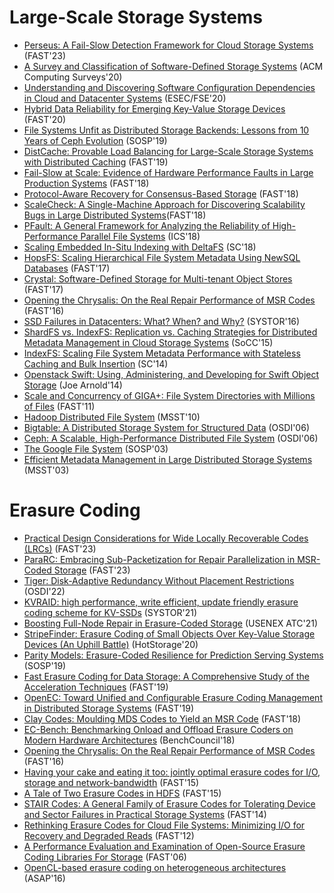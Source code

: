# Large-Scale Storage Systems
- [Perseus: A Fail-Slow Detection Framework for Cloud Storage Systems](https://www.usenix.org/conference/fast23/presentation/lu) (FAST'23)
- [A Survey and Classification of Software-Defined Storage Systems](http://www.di.fc.ul.pt/~bessani/publications/acmcsur20-sds-survey.pdf) (ACM Computing Surveys'20)
- [Understanding and Discovering Software Configuration Dependencies in Cloud and Datacenter Systems](https://www.cs.cornell.edu/~legunsen/pubs/ChenETAL20CDep.pdf) (ESEC/FSE'20)
- [Hybrid Data Reliability for Emerging Key-Value Storage Devices](https://dl.acm.org/doi/10.5555/3386691.3386721) (FAST'20)
- [File Systems Unfit as Distributed Storage Backends: Lessons from 10 Years of Ceph Evolution](https://dl.acm.org/doi/pdf/10.1145/3341301.3359656) (SOSP'19)
- [DistCache: Provable Load Balancing for Large-Scale Storage Systems with Distributed Caching](https://www.usenix.org/system/files/fast19-liu.pdf) (FAST'19)
- [Fail-Slow at Scale: Evidence of Hardware Performance Faults in Large Production Systems](https://www.usenix.org/system/files/conference/fast18/fast18-gunawi.pdf) (FAST'18)
- [Protocol-Aware Recovery for Consensus-Based Storage](https://www.usenix.org/system/files/conference/fast18/fast18-alagappan.pdf) (FAST'18)
- [ScaleCheck: A Single-Machine Approach for Discovering Scalability Bugs in Large Distributed Systems](https://www.usenix.org/system/files/fast19-stuardo.pdf)(FAST'18)
- [PFault: A General Framework for Analyzing the Reliability of High-Performance Parallel File Systems](https://www.ece.iastate.edu/~mai/docs/papers/2018_ICS_PFault.pdf) (ICS'18)
- [Scaling Embedded In-Situ Indexing with DeltaFS](https://www.pdl.cmu.edu/PDL-FTP/CloudComputing/deltafs_sc18.pdf) (SC'18)
- [HopsFS: Scaling Hierarchical File System Metadata Using NewSQL Databases](https://www.usenix.org/system/files/conference/fast17/fast17-niazi.pdf) (FAST'17)
- [Crystal: Software-Defined Storage for Multi-tenant Object Stores](https://www.usenix.org/system/files/conference/fast17/fast17-gracia-tinedo.pdf) (FAST'17)
- [Opening the Chrysalis: On the Real Repair Performance of MSR Codes](https://dl.acm.org/doi/10.5555/2930583.2930590) (FAST'16)
- [SSD Failures in Datacenters: What? When? and Why?](https://dl.acm.org/doi/10.1145/2928275.2928278) (SYSTOR'16)
- [ShardFS vs. IndexFS: Replication vs. Caching Strategies for Distributed Metadata Management in Cloud Storage Systems](http://www.cs.cmu.edu/~qingzhen/files/shardfs_socc15.pdf) (SoCC'15)
- [IndexFS: Scaling File System Metadata Performance with Stateless Caching and Bulk Insertion](https://www.pdl.cmu.edu/PDL-FTP/FS/IndexFS-SC14.pdf) (SC'14)
- [Openstack Swift: Using, Administering, and Developing for Swift Object Storage](https://oiipdf.com/openstack-swift) (Joe Arnold'14)
- [Scale and Concurrency of GIGA+: File System Directories with Millions of Files](https://www.usenix.org/legacy/event/fast11/tech/full_papers/PatilNew.pdf) (FAST'11)
- [Hadoop Distributed File System](http://citeseerx.ist.psu.edu/viewdoc/download?doi=10.1.1.178.989&rep=rep1&type=pdf) (MSST'10)
- [Bigtable: A Distributed Storage System for Structured Data](https://static.googleusercontent.com/media/research.google.com/en//archive/bigtable-osdi06.pdf) (OSDI'06)
- [Ceph: A Scalable, High-Performance Distributed File System](https://www.crss.ucsc.edu/media/pubs/6ebbf2736ae06c66f1293b5e431082410f41f83f.pdf) (OSDI'06)
- [The Google File System](https://static.googleusercontent.com/media/research.google.com/en//archive/gfs-sosp2003.pdf) (SOSP'03)
- [Efficient Metadata Management in Large Distributed Storage Systems](http://citeseerx.ist.psu.edu/viewdoc/download?doi=10.1.1.13.2537&rep=rep1&type=pdf) (MSST'03)

# Erasure Coding
- [Practical Design Considerations for Wide Locally Recoverable Codes (LRCs)](https://www.usenix.org/conference/fast23/presentation/kadekodi) (FAST'23)
- [ParaRC: Embracing Sub-Packetization for Repair Parallelization in MSR-Coded Storage](https://www.usenix.org/conference/fast23/presentation/li-xiaolu) (FAST'23)
- [Tiger: Disk-Adaptive Redundancy Without Placement Restrictions](https://www.usenix.org/conference/osdi22/presentation/kadekodi) (OSDI'22)
- [KVRAID: high performance, write efficient, update friendly erasure coding scheme for KV-SSDs](https://dl.acm.org/doi/pdf/10.1145/3456727.3463781?casa_token=VdzLOeNageMAAAAA:mbwg25uWdNJJX9MXZ50m7oInH7SukC6Lj32StY888RnAD8g7IPuJPB-Pzl9U0a9Ni1yQlL6ZXO0d) (SYSTOR'21)
- [Boosting Full-Node Repair in Erasure-Coded Storage](https://www.usenix.org/system/files/atc21-lin.pdf#:~:text=Therefore%2C%20how%20to%20seamlessly%20deploy%20existing%20repair%20approaches,repair%20algorithms%20to%20speed%20up%20a%20full-node%20repair.) (USENEX ATC'21)
- [StripeFinder: Erasure Coding of Small Objects Over Key-Value Storage Devices (An Uphill Battle)](https://www.usenix.org/conference/hotstorage20/presentation/maheshwari) (HotStorage'20)
- [Parity Models: Erasure-Coded Resilience for Prediction Serving Systems](https://dl.acm.org/doi/10.1145/3341301.3359654) (SOSP'19)
- [Fast Erasure Coding for Data Storage: A Comprehensive Study of the Acceleration Techniques](https://dl.acm.org/doi/10.1145/3375554) (FAST'19)
- [OpenEC: Toward Unified and Configurable Erasure Coding Management in Distributed Storage Systems](https://www.usenix.org/conference/fast19/presentation/li) (FAST'19)
- [Clay Codes: Moulding MDS Codes to Yield an MSR Code](https://www.usenix.org/conference/fast18/presentation/vajha) (FAST'18)
- [EC-Bench: Benchmarking Onload and Offload Erasure Coders on Modern Hardware Architectures](https://dl.acm.org/doi/abs/10.1007/978-3-030-32813-9_18) (BenchCouncil'18)
- [Opening the Chrysalis: On the Real Repair Performance of MSR Codes](https://www.usenix.org/conference/fast16/technical-sessions/presentation/pamies-juarez) (FAST'16)
- [Having your cake and eating it too: jointly optimal erasure codes for I/O, storage and network-bandwidth](https://dl.acm.org/doi/10.5555/2750482.2750489) (FAST'15)
- [A Tale of Two Erasure Codes in HDFS](https://dl.acm.org/doi/10.5555/2750482.2750499) (FAST'15)
- [STAIR Codes: A General Family of Erasure Codes for Tolerating Device and Sector Failures in Practical Storage Systems](https://dl.acm.org/action/doSearch?AllField=STAIR+Codes%3A+A+General+Family+of+Erasure+Codes+for+Tolerating+Device+and+Sector+Failures+in+Practical+Storage+Systems) (FAST'14)
- [Rethinking Erasure Codes for Cloud File Systems: Minimizing I/O for Recovery and Degraded Reads](https://dl.acm.org/doi/10.5555/2208461.2208481) (FAST'12)
- [A Performance Evaluation and Examination of Open-Source Erasure Coding Libraries For Storage](https://www.usenix.org/conference/fast-09/performance-evaluation-and-examination-open-source-erasure-coding-libraries) (FAST'06)
- [OpenCL-based erasure coding on heterogeneous architectures](https://ieeexplore.ieee.org/document/7760770) (ASAP'16)
